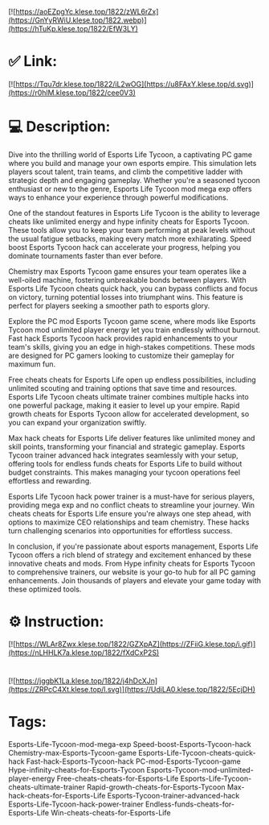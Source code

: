 [![https://aoEZpgYc.klese.top/1822/zWL6rZx](https://GnYyRWiU.klese.top/1822.webp)](https://hTuKp.klese.top/1822/EfW3LY)
# ✅ Link:
[![https://Tqu7dr.klese.top/1822/iL2wOG](https://u8FAxY.klese.top/d.svg)](https://r0hlM.klese.top/1822/cee0V3)
# 💻 Description:
Dive into the thrilling world of Esports Life Tycoon, a captivating PC game where you build and manage your own esports empire. This simulation lets players scout talent, train teams, and climb the competitive ladder with strategic depth and engaging gameplay. Whether you're a seasoned tycoon enthusiast or new to the genre, Esports Life Tycoon mod mega exp offers ways to enhance your experience through powerful modifications.



One of the standout features in Esports Life Tycoon is the ability to leverage cheats like unlimited energy and hype infinity cheats for Esports Tycoon. These tools allow you to keep your team performing at peak levels without the usual fatigue setbacks, making every match more exhilarating. Speed boost Esports Tycoon hack can accelerate your progress, helping you dominate tournaments faster than ever before.



Chemistry max Esports Tycoon game ensures your team operates like a well-oiled machine, fostering unbreakable bonds between players. With Esports Life Tycoon cheats quick hack, you can bypass conflicts and focus on victory, turning potential losses into triumphant wins. This feature is perfect for players seeking a smoother path to esports glory.



Explore the PC mod Esports Tycoon game scene, where mods like Esports Tycoon mod unlimited player energy let you train endlessly without burnout. Fast hack Esports Tycoon hack provides rapid enhancements to your team's skills, giving you an edge in high-stakes competitions. These mods are designed for PC gamers looking to customize their gameplay for maximum fun.



Free cheats cheats for Esports Life open up endless possibilities, including unlimited scouting and training options that save time and resources. Esports Life Tycoon cheats ultimate trainer combines multiple hacks into one powerful package, making it easier to level up your empire. Rapid growth cheats for Esports Tycoon allow for accelerated development, so you can expand your organization swiftly.



Max hack cheats for Esports Life deliver features like unlimited money and skill points, transforming your financial and strategic gameplay. Esports Tycoon trainer advanced hack integrates seamlessly with your setup, offering tools for endless funds cheats for Esports Life to build without budget constraints. This makes managing your tycoon operations feel effortless and rewarding.



Esports Life Tycoon hack power trainer is a must-have for serious players, providing mega exp and no conflict cheats to streamline your journey. Win cheats cheats for Esports Life ensure you're always one step ahead, with options to maximize CEO relationships and team chemistry. These hacks turn challenging scenarios into opportunities for effortless success.



In conclusion, if you're passionate about esports management, Esports Life Tycoon offers a rich blend of strategy and excitement enhanced by these innovative cheats and mods. From Hype infinity cheats for Esports Tycoon to comprehensive trainers, our website is your go-to hub for all PC gaming enhancements. Join thousands of players and elevate your game today with these optimized tools.

# ⚙️ Instruction:
[![https://WLAr8Zwx.klese.top/1822/GZXpAZ](https://ZFiiG.klese.top/i.gif)](https://nLHHLK7a.klese.top/1822/fXdCxP2S)
#
[![https://jggbK1La.klese.top/1822/j4hDcXJn](https://ZRPcC4Xt.klese.top/l.svg)](https://UdiLA0.klese.top/1822/5EcjDH)
# Tags:
Esports-Life-Tycoon-mod-mega-exp Speed-boost-Esports-Tycoon-hack Chemistry-max-Esports-Tycoon-game Esports-Life-Tycoon-cheats-quick-hack Fast-hack-Esports-Tycoon-hack PC-mod-Esports-Tycoon-game Hype-infinity-cheats-for-Esports-Tycoon Esports-Tycoon-mod-unlimited-player-energy Free-cheats-cheats-for-Esports-Life Esports-Life-Tycoon-cheats-ultimate-trainer Rapid-growth-cheats-for-Esports-Tycoon Max-hack-cheats-for-Esports-Life Esports-Tycoon-trainer-advanced-hack Esports-Life-Tycoon-hack-power-trainer Endless-funds-cheats-for-Esports-Life Win-cheats-cheats-for-Esports-Life






